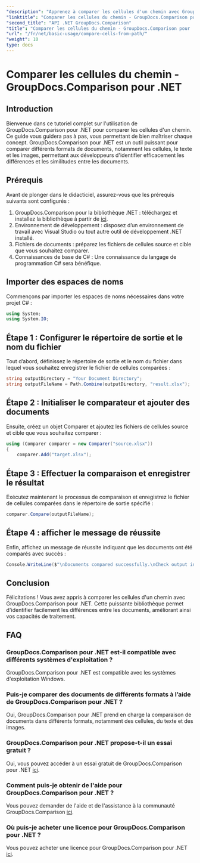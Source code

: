 ```yaml
---
"description": "Apprenez à comparer les cellules d'un chemin avec GroupDocs.Comparison pour .NET. Identifiez efficacement les différences entre les documents."
"linktitle": "Comparer les cellules du chemin - GroupDocs.Comparison pour .NET"
"second_title": "API .NET GroupDocs.Comparison"
"title": "Comparer les cellules du chemin - GroupDocs.Comparison pour .NET"
"url": "/fr/net/basic-usage/compare-cells-from-path/"
"weight": 10
type: docs
---
```

# Comparer les cellules du chemin - GroupDocs.Comparison pour .NET

## Introduction
Bienvenue dans ce tutoriel complet sur l'utilisation de GroupDocs.Comparison pour .NET pour comparer les cellules d'un chemin. Ce guide vous guidera pas à pas, vous permettant de bien maîtriser chaque concept. GroupDocs.Comparison pour .NET est un outil puissant pour comparer différents formats de documents, notamment les cellules, le texte et les images, permettant aux développeurs d'identifier efficacement les différences et les similitudes entre les documents.
## Prérequis
Avant de plonger dans le didacticiel, assurez-vous que les prérequis suivants sont configurés :
1. GroupDocs.Comparison pour la bibliothèque .NET : téléchargez et installez la bibliothèque à partir de [ici](https://releases.groupdocs.com/comparison/net/).
2. Environnement de développement : disposez d’un environnement de travail avec Visual Studio ou tout autre outil de développement .NET installé.
3. Fichiers de documents : préparez les fichiers de cellules source et cible que vous souhaitez comparer.
4. Connaissances de base de C# : Une connaissance du langage de programmation C# sera bénéfique.

## Importer des espaces de noms
Commençons par importer les espaces de noms nécessaires dans votre projet C# :
```csharp
using System;
using System.IO;
```
## Étape 1 : Configurer le répertoire de sortie et le nom du fichier
Tout d’abord, définissez le répertoire de sortie et le nom du fichier dans lequel vous souhaitez enregistrer le fichier de cellules comparées :
```csharp
string outputDirectory = "Your Document Directory";
string outputFileName = Path.Combine(outputDirectory, "result.xlsx");
```
## Étape 2 : Initialiser le comparateur et ajouter des documents
Ensuite, créez un objet Comparer et ajoutez les fichiers de cellules source et cible que vous souhaitez comparer :
```csharp
using (Comparer comparer = new Comparer("source.xlsx"))
{
    comparer.Add("target.xlsx");
```
## Étape 3 : Effectuer la comparaison et enregistrer le résultat
Exécutez maintenant le processus de comparaison et enregistrez le fichier de cellules comparées dans le répertoire de sortie spécifié :
```csharp
comparer.Compare(outputFileName);
```
## Étape 4 : afficher le message de réussite
Enfin, affichez un message de réussite indiquant que les documents ont été comparés avec succès :
```csharp
Console.WriteLine($"\nDocuments compared successfully.\nCheck output in {outputDirectory}.");
```

## Conclusion
Félicitations ! Vous avez appris à comparer les cellules d'un chemin avec GroupDocs.Comparison pour .NET. Cette puissante bibliothèque permet d'identifier facilement les différences entre les documents, améliorant ainsi vos capacités de traitement.
## FAQ
### GroupDocs.Comparison pour .NET est-il compatible avec différents systèmes d'exploitation ?
GroupDocs.Comparison pour .NET est compatible avec les systèmes d'exploitation Windows.
### Puis-je comparer des documents de différents formats à l’aide de GroupDocs.Comparison pour .NET ?
Oui, GroupDocs.Comparison pour .NET prend en charge la comparaison de documents dans différents formats, notamment des cellules, du texte et des images.
### GroupDocs.Comparison pour .NET propose-t-il un essai gratuit ?
Oui, vous pouvez accéder à un essai gratuit de GroupDocs.Comparison pour .NET [ici](https://releases.groupdocs.com/).
### Comment puis-je obtenir de l'aide pour GroupDocs.Comparison pour .NET ?
Vous pouvez demander de l'aide et de l'assistance à la communauté GroupDocs.Comparison [ici](https://forum.groupdocs.com/c/comparison/12).
### Où puis-je acheter une licence pour GroupDocs.Comparison pour .NET ?
Vous pouvez acheter une licence pour GroupDocs.Comparison pour .NET [ici](https://purchase.groupdocs.com/buy).